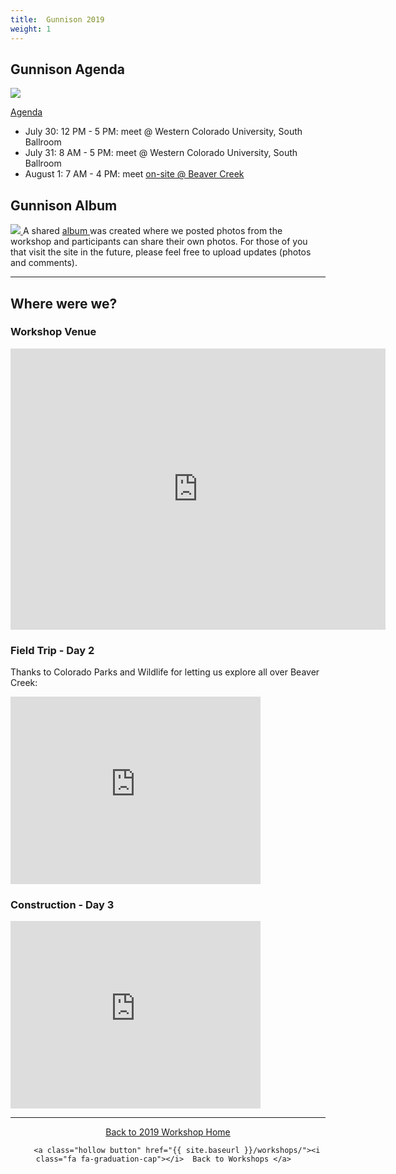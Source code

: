 ```yaml
---
title:  Gunnison 2019 
weight: 1
---
```


## Gunnison Agenda
[<img class="float-right" src="{{ site.baseurl }}/assets/images/workshops/2019/Gunnison_Agenda.png"> ](https://s3-us-west-2.amazonaws.com/etalweb.joewheaton.org/RestorationConsortium/Workshops/2019/SGI/NRCS_WLFW+Low-Tech+Riparian+Restoration+Workshop+Agenda+-+Gunnison+CO+.pdf)

<a href="https://s3-us-west-2.amazonaws.com/etalweb.joewheaton.org/RestorationConsortium/Workshops/2019/SGI/NRCS_WLFW+Low-Tech+Riparian+Restoration+Workshop+Agenda+-+Gunnison+CO+.pdf"><i class="fa fa-file-pdf-o" aria-hidden="true"></i> Agenda</a>

- July 30: 12 PM - 5 PM: meet @ Western Colorado University, South Ballroom 
- July 31: 8 AM - 5 PM:  meet @ Western Colorado University, South Ballroom 
- August 1: 7 AM - 4 PM: meet [on-site @ Beaver Creek](https://goo.gl/maps/UF2wM5Hs8Mjsv2Z38)

## Gunnison Album

[<img class="float-right" src="{{ site.baseurl }}/assets/images/workshops/2019/Gunnison_Album.png"> ](https://photos.app.goo.gl/3QsRJZjaddmPe6gu8)
A shared [album <i class="fa fa-picture-o" aria-hidden="true"></i>](https://photos.app.goo.gl/3QsRJZjaddmPe6gu8) was created where we posted photos from the workshop and participants can share their own photos. For those of you that visit the site in the future, please feel free to upload updates (photos and comments).


-----
## Where were we?

### Workshop Venue
<iframe src="https://www.google.com/maps/embed?pb=!1m18!1m12!1m3!1d4042.5678254675327!2d-106.92135628428746!3d38.55004767494773!2m3!1f0!2f0!3f0!3m2!1i1024!2i768!4f13.1!3m3!1m2!1s0x873f92c94dd4d207%3A0xb34b77e809752ae6!2sCollege+Center%2C+Gunnison%2C+CO+81230!5e1!3m2!1sen!2sus!4v1566513907277!5m2!1sen!2sus" width="600" height="450" frameborder="0" style="border:0" allowfullscreen></iframe>

### Field Trip - Day 2 
Thanks to Colorado Parks and Wildlife for letting us explore all over Beaver Creek:

<iframe src="https://www.google.com/maps/embed?pb=!1m18!1m12!1m3!1d9500.810033308682!2d-107.05238154746051!3d38.54120281237175!2m3!1f0!2f0!3f0!3m2!1i1024!2i768!4f13.1!3m3!1m2!1s0x0%3A0x0!2zMzjCsDMyJzI3LjEiTiAxMDfCsDAyJzU1LjAiVw!5e1!3m2!1sen!2sus!4v1566515137976!5m2!1sen!2sus" width="400" height="300" frameborder="0" style="border:0" allowfullscreen></iframe>

### Construction - Day 3

<iframe src="https://www.google.com/maps/embed?pb=!1m18!1m12!1m3!1d4702.868698944245!2d-107.03686584438698!3d38.504105396416946!2m3!1f0!2f0!3f0!3m2!1i1024!2i768!4f13.1!3m3!1m2!1s0x0%3A0x0!2zMzjCsDMwJzIwLjciTiAxMDfCsDAyJzExLjIiVw!5e1!3m2!1sen!2sus!4v1566515183644!5m2!1sen!2sus" width="400" height="300" frameborder="0" style="border:0" allowfullscreen></iframe>

-----
<div align="center">
    <a class="hollow button" href="{{ site.baseurl }}/workshops/2019/SGI"><i class="fa fa-chevron-circle-left"></i>  Back to 2019 Workshop Home </a>  

        <a class="hollow button" href="{{ site.baseurl }}/workshops/"><i class="fa fa-graduation-cap"></i>  Back to Workshops </a>  
</div>

